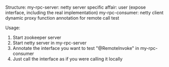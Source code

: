 Structure:
  my-rpc-server:
    netty server
    specific affair: user (expose interface, including the real implementation)
  my-rpc-consumer:
    netty client
    dynamic proxy function
    annotation for remote call
    test

Usage:
  1. Start zookeeper server
  2. Start netty server in my-rpc-server
  3. Annotate the interface you want to test "@RemoteInvoke" in my-rpc-consumer
  4. Just call the interface as if you were calling it locally
  
